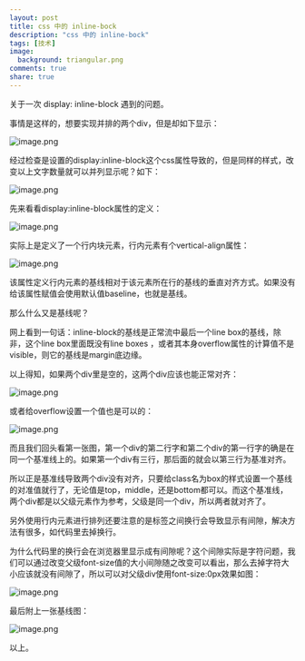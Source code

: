 ```yaml
---
layout: post
title: css 中的 inline-bock
description: "css 中的 inline-bock"
tags: [技术]
image:
  background: triangular.png
comments: true
share: true
---
```


关于一次 display: inline-block 遇到的问题。

<!-- more -->

事情是这样的，想要实现并排的两个div，但是却如下显示：

![image.png](http://upload-images.jianshu.io/upload_images/165092-d768980d4da83da1.png?imageMogr2/auto-orient/strip%7CimageView2/2/w/1240)

经过检查是设置的display:inline-block这个css属性导致的，但是同样的样式，改变以上文字数量就可以并列显示呢？如下：

![image.png](http://upload-images.jianshu.io/upload_images/165092-bcd8fc8f4ea5c136.png?imageMogr2/auto-orient/strip%7CimageView2/2/w/1240)

先来看看display:inline-block属性的定义：

![image.png](http://upload-images.jianshu.io/upload_images/165092-3d16a6c7b6ad266f.png?imageMogr2/auto-orient/strip%7CimageView2/2/w/1240)

实际上是定义了一个行内块元素，行内元素有个vertical-align属性：

![image.png](http://upload-images.jianshu.io/upload_images/165092-0a1b34c1518eec01.png?imageMogr2/auto-orient/strip%7CimageView2/2/w/1240)

该属性定义行内元素的基线相对于该元素所在行的基线的垂直对齐方式。如果没有给该属性赋值会使用默认值baseline，也就是基线。

那么什么又是基线呢？

网上看到一句话：inline-block的基线是正常流中最后一个line box的基线，除非，这个line box里面既没有line boxes ，或者其本身overflow属性的计算值不是visible，则它的基线是margin底边缘。

以上得知，如果两个div里是空的，这两个div应该也能正常对齐：

![image.png](http://upload-images.jianshu.io/upload_images/165092-34465cd5e13fed1f.png?imageMogr2/auto-orient/strip%7CimageView2/2/w/1240)

或者给overflow设置一个值也是可以的：

![image.png](http://upload-images.jianshu.io/upload_images/165092-a6d9e58f1fdbb09a.png?imageMogr2/auto-orient/strip%7CimageView2/2/w/1240)

而且我们回头看第一张图，第一个div的第二行字和第二个div的第一行字的确是在同一个基准线上的。如果第一个div有三行，那后面的就会以第三行为基准对齐。

所以正是基准线导致两个div没有对齐，只要给class名为box的样式设置一个基线的对准值就行了，无论值是top，middle，还是bottom都可以。而这个基准线，两个div都是以父级元素作为参考，父级是同一个div，所以两者就对齐了。

另外使用行内元素进行排列还要注意的是标签之间换行会导致显示有间隙，解决方法有很多，如代码里去掉换行。

为什么代码里的换行会在浏览器里显示成有间隙呢？这个间隙实际是字符问题，我们可以通过改变父级font-size值的大小间隙随之改变可以看出，那么去掉字符大小应该就没有间隙了，所以可以对父级div使用font-size:0px效果如图：

![image.png](http://upload-images.jianshu.io/upload_images/165092-0f7e0917709cd610.png?imageMogr2/auto-orient/strip%7CimageView2/2/w/1240)

最后附上一张基线图：

![image.png](http://upload-images.jianshu.io/upload_images/165092-1d8e4037623e9b30.png?imageMogr2/auto-orient/strip%7CimageView2/2/w/1240)

以上。